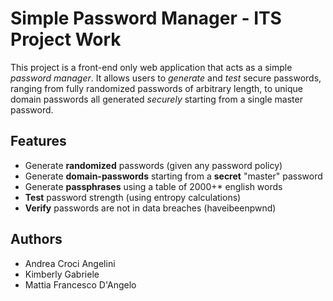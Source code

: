 # Simple Password Manager - ITS Project Work

This project is a front-end only web application that acts as a simple *password manager*. It allows users to *generate* and *test* secure passwords, ranging from fully randomized passwords of arbitrary length, to unique domain passwords all generated *securely* starting from a single master password.

## Features
- Generate **randomized** passwords (given any password policy)
- Generate **domain-passwords** starting from a **secret** "master" password
- Generate **passphrases** using a table of 2000+* english words
- **Test** password strength (using entropy calculations)
- **Verify** passwords are not in data breaches (haveibeenpwnd)

## Authors
- Andrea Croci Angelini
- Kimberly Gabriele
- Mattia Francesco D'Angelo

